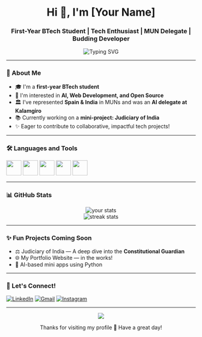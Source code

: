 <h1 align="center">Hi 👋, I'm [Your Name]</h1>
<h3 align="center">First-Year BTech Student | Tech Enthusiast | MUN Delegate | Budding Developer</h3>

<p align="center">
  <img src="https://readme-typing-svg.demolab.com?font=Fira+Code&weight=500&pause=1000&center=true&width=435&lines=Exploring+Code+%F0%9F%92%BB;Loving+Tech+%F0%9F%A7%A0;Learning+Something+New+Everyday!+%F0%9F%8C%9F" alt="Typing SVG" />
</p>

---

### 🧠 About Me

- 🎓 I'm a **first-year BTech student**
- 🤖 I'm interested in **AI, Web Development, and Open Source**
- 🏛️ I’ve represented **Spain & India** in MUNs and was an **AI delegate at Kalamgiro**
- 📚 Currently working on a **mini-project: Judiciary of India**
- ✨ Eager to contribute to collaborative, impactful tech projects!

---

### 🛠️ Languages and Tools

<p align="left">
  <img src="https://cdn.jsdelivr.net/gh/devicons/devicon/icons/python/python-original.svg" width="40" height="40"/>
  <img src="https://cdn.jsdelivr.net/gh/devicons/devicon/icons/c/c-original.svg" width="40" height="40"/>
  <img src="https://cdn.jsdelivr.net/gh/devicons/devicon/icons/html5/html5-original.svg" width="40" height="40"/>
  <img src="https://cdn.jsdelivr.net/gh/devicons/devicon/icons/css3/css3-original.svg" width="40" height="40"/>
  <img src="https://cdn.jsdelivr.net/gh/devicons/devicon/icons/git/git-original.svg" width="40" height="40"/>
</p>

---

### 📊 GitHub Stats

<p align="center">
  <img src="https://github-readme-stats.vercel.app/api?username=your-username&show_icons=true&theme=tokyonight" alt="your stats" />
  <br>
  <img src="https://github-readme-streak-stats.herokuapp.com/?user=your-username&theme=tokyonight" alt="streak stats" />
</p>

---

### ✨ Fun Projects Coming Soon

- ⚖️ Judiciary of India — A deep dive into the **Constitutional Guardian**
- 🌐 My Portfolio Website — in the works!
- 🔮 AI-based mini apps using Python

---

### 🤝 Let's Connect!

<p align="left">
  <a href="https://linkedin.com/in/your-linkedin" target="_blank"><img alt="LinkedIn" src="https://img.shields.io/badge/LinkedIn-blue?style=for-the-badge&logo=linkedin&logoColor=white"/></a>
  <a href="mailto:your.email@example.com"><img alt="Gmail" src="https://img.shields.io/badge/Gmail-red?style=for-the-badge&logo=gmail&logoColor=white"/></a>
  <a href="https://www.instagram.com/your-instagram/"><img alt="Instagram" src="https://img.shields.io/badge/Instagram-E4405F?style=for-the-badge&logo=instagram&logoColor=white"/></a>
</p>

---

<p align="center">
  <img src="https://github-profile-trophy.vercel.app/?username=your-username&theme=algolia" />
</p>

<p align="center">Thanks for visiting my profile 🙏 Have a great day!</p>
